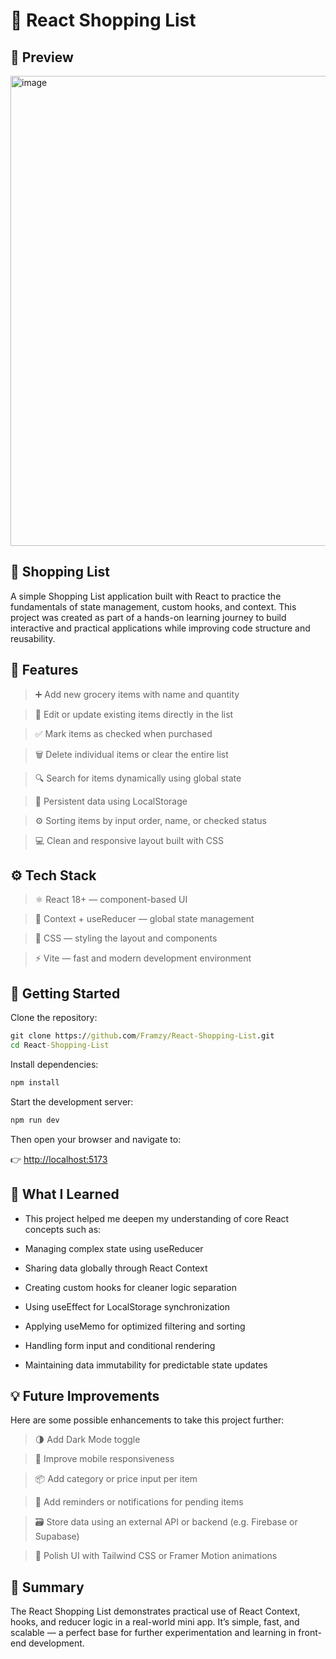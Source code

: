 # 🛒 React Shopping List

## 📸 Preview

<img width="951" height="752" alt="image" src="https://github.com/user-attachments/assets/fb1164f3-d0b0-4232-a1c8-79181dbcdc8c" />

## 🛒 Shopping List

A simple Shopping List application built with React to practice the fundamentals of state management, custom hooks, and context.
This project was created as part of a hands-on learning journey to build interactive and practical applications while improving code structure and reusability.

## 🧩 Features

> ➕ Add new grocery items with name and quantity

> 📝 Edit or update existing items directly in the list

> ✅ Mark items as checked when purchased

> 🗑️ Delete individual items or clear the entire list

> 🔍 Search for items dynamically using global state

> 🧠 Persistent data using LocalStorage

> ⚙️ Sorting items by input order, name, or checked status

> 💻 Clean and responsive layout built with CSS

## ⚙️ Tech Stack

> ⚛️ React 18+ — component-based UI

> 🧠 Context + useReducer — global state management

> 💅 CSS — styling the layout and components

> ⚡ Vite — fast and modern development environment

## 🚀 Getting Started

Clone the repository:

```cmd
git clone https://github.com/Framzy/React-Shopping-List.git
cd React-Shopping-List
```

Install dependencies:

```cmd
npm install
```

Start the development server:

```cmd
npm run dev
```

Then open your browser and navigate to:

👉 [http://localhost:5173](http://localhost:5173)

## 🧠 What I Learned

- This project helped me deepen my understanding of core React concepts such as:

- Managing complex state using useReducer

- Sharing data globally through React Context

- Creating custom hooks for cleaner logic separation

- Using useEffect for LocalStorage synchronization

- Applying useMemo for optimized filtering and sorting

- Handling form input and conditional rendering

- Maintaining data immutability for predictable state updates

## 💡 Future Improvements

Here are some possible enhancements to take this project further:

> 🌗 Add Dark Mode toggle

> 📱 Improve mobile responsiveness

> 📦 Add category or price input per item

> 🔔 Add reminders or notifications for pending items

> 🗃️ Store data using an external API or backend (e.g. Firebase or Supabase)

> 🎨 Polish UI with Tailwind CSS or Framer Motion animations

## 🏁 Summary

The React Shopping List demonstrates practical use of React Context, hooks, and reducer logic in a real-world mini app.
It’s simple, fast, and scalable — a perfect base for further experimentation and learning in front-end development.
